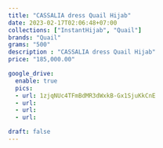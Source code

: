 ```yaml
---
title: "CASSALIA dress Quail Hijab"
date: 2023-02-17T02:06:48+07:00
collections: ["InstantHijab", "Quail"]
brands: "Quail"
grams: "500"
description : "CASSALIA dress Quail Hijab"
price: "185,000.00"

google_drive:
  enable: true
  pics:
  - url: 1zjqNUc4TFmBdMR3dWxkB-Gx1SjuKkCnE
  - url: 
  - url: 
  - url: 

draft: false
---
```


  
 
